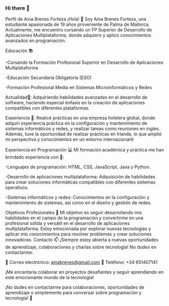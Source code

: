### Hi there 👋

<!--
**ainabrenes/AinaBrenes** is a ✨ _special_ ✨ repository because its `README.md` (this file) appears on your GitHub profile.

Here are some ideas to get you started:

- 🔭 I’m currently working on ...
- 🌱 I’m currently learning ...
- 👯 I’m looking to collaborate on ...
- 🤔 I’m looking for help with ...
- 💬 Ask me about ...
- 📫 How to reach me: ...
- 😄 Pronouns: ...
- ⚡ Fun fact: ...
-->
Perfil de Aina Brenes Forteza
¡Hola! 👋 Soy Aina Brenes Forteza, una estudiante apasionada de 19 años proveniente de Palma de Mallorca. Actualmente, me encuentro cursando un FP Superior de Desarrollo de Aplicaciones Multiplataforma, donde adquiero y aplico conocimientos avanzados en programación.

Educación 📚

-Cursando la Formación Profesional Superior en Desarrollo de Aplicaciones Multiplataforma

-Educación Secundaria Obligatoria (ESO)

-Formación Profesional Media en Sistemas Microinformáticos y Redes

Actualidad💼: Adquiriendo habilidades avanzadas en el desarrollo de software, haciendo especial énfasis en la creación de aplicaciones compatibles con diferentes plataformas.

Experiencia 🔧:
Realicé prácticas en una empresa hotelera global, donde adquirí experiencia práctica en la configuración y mantenimiento de sistemas informáticos y redes, y realizar tareas como reuniones en ingles.
Además, tuve la oportunidad de realizar prácticas en Irlanda, lo que amplió mi perspectiva y conocimientos en un entorno internacional🌐

Experiencia en Programación 💻
Mi formación académica y práctica me han brindado experiencia con 💬:

-Lenguajes de programación: HTML, CSS, JavaScript, Java y Python.

-Desarrollo de aplicaciones multiplataforma: Adquisición de habilidades para crear soluciones informáticas compatibles con diferentes sistemas operativos.

-Sistemas informáticos y redes: Conocimientos en la configuración y mantenimiento de sistemas, así como en el diseño y gestión de redes.

Objetivos Profesionales 🎯
Mi objetivo es seguir desarrollando mis habilidades en el campo de la programación y convertirme en una profesional sólida y versátil en el desarrollo de aplicaciones multiplataforma. Estoy emocionada por explorar nuevas tecnologías y aplicar mis conocimientos para resolver problemas y crear soluciones innovadoras.
Contacto 📫
¡Siempre estoy abierta a nuevas oportunidades de aprendizaje, colaboraciones y charlas sobre tecnología! No dudes en contactarme:

📧 Correo electrónico: ainabrenes@gmail.com
📱 Teléfono: +34 651407141

¡Me encantaría colaborar en proyectos desafiantes y seguir aprendiendo en este emocionante mundo de la tecnología!

¡No dudes en contactarme para colaboraciones, oportunidades de aprendizaje o simplemente para conversar sobre programación y tecnología! 🚀

